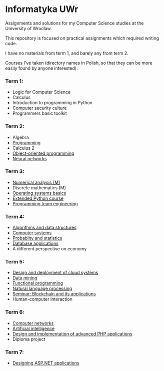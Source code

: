 # Informatyka UWr

Assignments and solutions for my Computer Science studies at the University of Wrocław.

This repository is focused on practical assignments which required writing code.

I have no materials from term 1, and barely any from term 2.

Courses I've taken (directory names in Polish, so that they can be more easily found by anyone interested):

### Term 1:
- Logic for Computer Science
- Calculus
- Introduction to programming in Python
- Computer security culture
- Programmers basic toolkit

### Term 2:
- Algebra
- [Programming](Metody_programowania)
- Calculus 2
- [Object-oriented programming](Programowanie_obiektowe)
- [Neural networks](Sieci_neuronowe)
  
### Term 3:
- [Numerical analysis (M)](Analiza_numeryczna_M)
- Discrete mathematics (M)
- [Operating systems basics](Systemy_operacyjne_Podstawy)
- [Extended Python course](Kurs_rozszerzony_jezyka_Python)
- [Programming team engineering](https://github.com/czapiga/IZP-glosowanie)

### Term 4:
- [Algorithms and data structures](Algorytmy_i_struktury_danych)
- [Computer systems](Architektury_systemow_komputerowych)
- [Probablity and statistics](Rachunek_prawdopodobienstwa_i_statystyka)
- [Database applications](Kurs_projektowania_aplikacji_z_bazami_danych)
- A different perspective on economy

### Term 5:
- [Design and deployment of cloud systems](Projektowanie_i_wdrazanie_systemow_w_chmurze)
- [Data mining](Eksploracja_danych)
- [Functional programming](Programowanie_funkcyjne)
- [Natural language processing](Przetwarzanie_jezyka_naturalnego)
- [Seminar: Blockchain and its applications](Seminarium_Blockchain_i_jego_zastosowania)
- Human-computer interaction

### Term 6:
- [Computer networks](Sieci_komputerowe)
- [Artificial intelligence](Sztuczna_inteligencja)
- [Design and implementation of advanced PHP applications](Kurs_Projektowanie_i_implementacja_zaawansowanych_aplikacji_PHP)
- Diploma project

### Term 7:
- [Designing ASP.NET applications](Kurs_projektowania_aplikacji_ASPNET)

